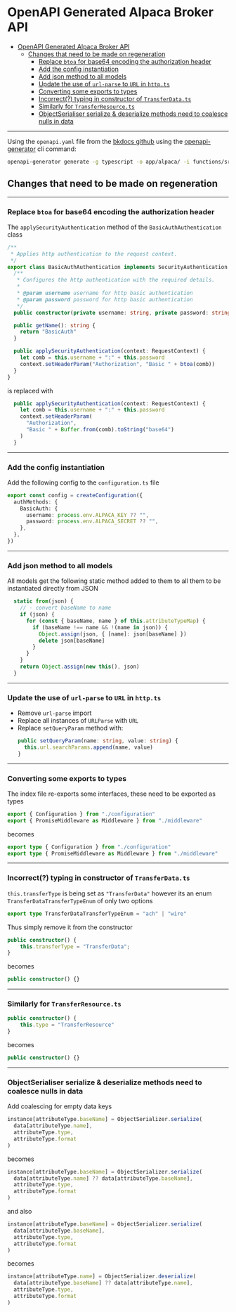 # OpenAPI Generated Alpaca Broker API

- [OpenAPI Generated Alpaca Broker API](#openapi-generated-alpaca-broker-api)
  - [Changes that need to be made on regeneration](#changes-that-need-to-be-made-on-regeneration)
    - [Replace `btoa` for base64 encoding the authorization header](#replace-btoa-for-base64-encoding-the-authorization-header)
    - [Add the config instantiation](#add-the-config-instantiation)
    - [Add json method to all models](#add-json-method-to-all-models)
    - [Update the use of `url-parse` to `URL` in `http.ts`](#update-the-use-of-url-parse-to-url-in-httpts)
    - [Converting some exports to types](#converting-some-exports-to-types)
    - [Incorrect(?) typing in constructor of `TransferData.ts`](#incorrect-typing-in-constructor-of-transferdatats)
    - [Similarly for `TransferResource.ts`](#similarly-for-transferresourcets)
    - [ObjectSerialiser serialize & deserialize methods need to coalesce nulls in data](#objectserialiser-serialize--deserialize-methods-need-to-coalesce-nulls-in-data)

---

Using the `openapi.yaml` file from the [bkdocs github](https://github.com/alpacahq/bkdocs/blob/master/assets/openapi.yaml) using the [openapi-generator](https://openapi-generator.tech) cli command:

```zsh
openapi-generator generate -g typescript -o app/alpaca/ -i functions/src/alpaca/broker/openapi.yaml -p platform=node,snapshot=true,supportsES6=true                         ─╯
```

## Changes that need to be made on regeneration

---

### Replace `btoa` for base64 encoding the authorization header

The `applySecurityAuthentication` method of the `BasicAuthAuthentication` class

```ts
/**
 * Applies http authentication to the request context.
 */
export class BasicAuthAuthentication implements SecurityAuthentication {
  /**
   * Configures the http authentication with the required details.
   *
   * @param username username for http basic authentication
   * @param password password for http basic authentication
   */
  public constructor(private username: string, private password: string) {}

  public getName(): string {
    return "BasicAuth"
  }

  public applySecurityAuthentication(context: RequestContext) {
    let comb = this.username + ":" + this.password
    context.setHeaderParam("Authorization", "Basic " + btoa(comb))
  }
}
```

is replaced with

```ts
  public applySecurityAuthentication(context: RequestContext) {
    let comb = this.username + ":" + this.password
    context.setHeaderParam(
      "Authorization",
      "Basic " + Buffer.from(comb).toString("base64")
    )
  }
```

---

### Add the config instantiation

Add the following config to the `configuration.ts` file

```ts
export const config = createConfiguration({
  authMethods: {
    BasicAuth: {
      username: process.env.ALPACA_KEY ?? "",
      password: process.env.ALPACA_SECRET ?? "",
    },
  },
})
```

---

### Add json method to all models

All models get the following static method added to them to all them to be instantiated directly
from JSON

```ts
  static from(json) {
    // - convert baseName to name
    if (json) {
      for (const { baseName, name } of this.attributeTypeMap) {
        if (baseName !== name && !(name in json)) {
          Object.assign(json, { [name]: json[baseName] })
          delete json[baseName]
        }
      }
    }
    return Object.assign(new this(), json)
  }
```

---

### Update the use of `url-parse` to `URL` in `http.ts`

- Remove `url-parse` import
- Replace all instances of `URLParse` with `URL`
- Replace `setQueryParam` method with:
  ```ts
  public setQueryParam(name: string, value: string) {
    this.url.searchParams.append(name, value)
  }
  ```

---

### Converting some exports to types

The index file re-exports some interfaces, these need to be exported as types

```ts
export { Configuration } from "./configuration"
export { PromiseMiddleware as Middleware } from "./middleware"
```

becomes

```ts
export type { Configuration } from "./configuration"
export type { PromiseMiddleware as Middleware } from "./middleware"
```

---

### Incorrect(?) typing in constructor of `TransferData.ts`

`this.transferType` is being set as `"TransferData"` however its an enum `TransferDataTransferTypeEnum` of only two options

```ts
export type TransferDataTransferTypeEnum = "ach" | "wire"
```

Thus simply remove it from the constructor

```ts
public constructor() {
    this.transferType = "TransferData";
}
```

becomes

```ts
public constructor() {}
```

---

### Similarly for `TransferResource.ts`

```ts
public constructor() {
    this.type = "TransferResource"
}
```

becomes

```ts
public constructor() {}
```

---

### ObjectSerialiser serialize & deserialize methods need to coalesce nulls in data

Add coalescing for empty data keys

```ts
instance[attributeType.baseName] = ObjectSerializer.serialize(
  data[attributeType.name],
  attributeType.type,
  attributeType.format
)
```

becomes

```ts
instance[attributeType.baseName] = ObjectSerializer.serialize(
  data[attributeType.name] ?? data[attributeType.baseName],
  attributeType.type,
  attributeType.format
)
```

and also

```ts
instance[attributeType.baseName] = ObjectSerializer.serialize(
  data[attributeType.baseName],
  attributeType.type,
  attributeType.format
)
```

becomes

```ts
instance[attributeType.name] = ObjectSerializer.deserialize(
  data[attributeType.baseName] ?? data[attributeType.name],
  attributeType.type,
  attributeType.format
)
```
